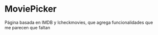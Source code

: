 # MoviePicker

Página basada en IMDB y Icheckmovies, que agrega funcionalidades que me parecen que faltan
